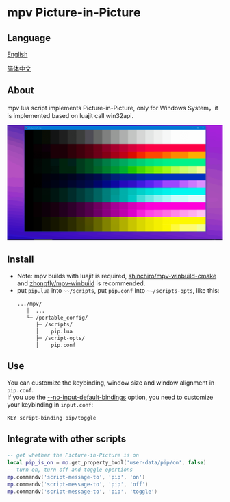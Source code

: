 # mpv Picture-in-Picture

## Language
[English](README.md)

[简体中文](README_zh.md)

## About
mpv lua script implements Picture-in-Picture, only for Windows System，it is implemented based on luajit call win32api.

![mpv-pip.gif](mpv-pip.gif)

## Install
- Note: mpv builds with luajit is required, [shinchiro/mpv-winbuild-cmake](https://github.com/shinchiro/mpv-winbuild-cmake/releases) and [zhongfly/mpv-winbuild](https://github.com/zhongfly/mpv-winbuild/releases) is recommended.
- put `pip.lua` into `~~/scripts`, put `pip.conf` into `~~/scripts-opts`, like this: 
    ```
    .../mpv/
       │  ...
       └─ /portable_config/
          ├─ /scripts/
          │    pip.lua
          ├─ /script-opts/
          │    pip.conf
    ```
## Use
You can customize the keybinding, window size and window alignment in `pip.conf`.\
If you use the [--no-input-default-bindings](https://mpv.io/manual/stable/#options-no-input-default-bindings) option, you need to customize your keybinding in `input.conf`: 
```
KEY script-binding pip/toggle
```

## Integrate with other scripts
```lua
-- get whether the Picture-in-Picture is on
local pip_is_on = mp.get_property_bool('user-data/pip/on', false)
-- turn on, turn off and toggle opertions
mp.commandv('script-message-to', 'pip', 'on')
mp.commandv('script-message-to', 'pip', 'off')
mp.commandv('script-message-to', 'pip', 'toggle')
```

